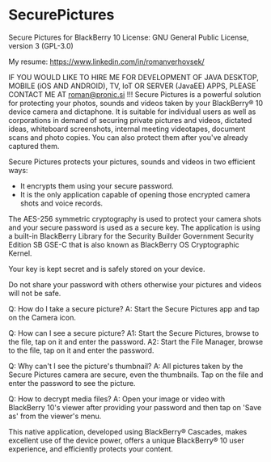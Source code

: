 # SecurePictures
Secure Pictures for BlackBerry 10
License: GNU General Public License, version 3 (GPL-3.0)

My resume: https://www.linkedin.com/in/romanverhovsek/

IF YOU WOULD LIKE TO HIRE ME FOR DEVELOPMENT OF JAVA DESKTOP, MOBILE (iOS AND ANDROID), TV, IoT OR SERVER (JavaEE) APPS, PLEASE CONTACT ME AT roman@pronic.si !!!
Secure Pictures is a powerful solution for protecting your photos, sounds and videos taken by your BlackBerry® 10 device camera and dictaphone. It is suitable for individual users as well as corporations in demand of securing private pictures and videos, dictated ideas, whiteboard screenshots, internal meeting videotapes, document scans and photo copies. You can also protect them after you've already captured them.

Secure Pictures protects your pictures, sounds and videos in two efficient ways: 
* It encrypts them using your secure password. 
* It is the only application capable of opening those encrypted camera shots and voice records. 

The AES-256 symmetric cryptography is used to protect your camera shots and your secure password is used as a secure key. The application is using a built-in BlackBerry Library for the Security Builder Government Security Edition SB GSE-C that is also known as BlackBerry OS Cryptographic Kernel.

Your key is kept secret and is safely stored on your device. 

Do not share your password with others otherwise your pictures and videos will not be safe.

Q: How do I take a secure picture?
A: Start the Secure Pictures app and tap on the Camera icon.

Q: How can I see a secure picture?
A1: Start the Secure Pictures, browse to the file, tap on it and enter the password.
A2: Start the File Manager, browse to the file, tap on it and enter the password.

Q: Why can't I see the picture's thumbnail?
A: All pictures taken by the Secure Pictures camera are secure, even the thumbnails. Tap on the file and enter the password to see the picture.

Q: How to decrypt media files?
A: Open your image or video with BlackBerry 10's viewer after providing your password and then tap on 'Save as' from the viewer's menu.

This native application, developed using BlackBerry® Cascades, makes excellent use of the device power, offers a unique BlackBerry® 10 user experience, and efficiently protects your content.

